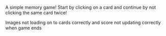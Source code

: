 A simple memory game! 
Start by clicking on a card and continue by not clicking the same card twice!

Images not loading on to cards correctly and score not updating correctly when game ends